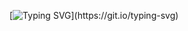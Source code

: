 [![Typing SVG](https://readme-typing-svg.herokuapp.com?font=Aboreto&size=40&duration=3000&pause=1000&color=000000&center=true&vCenter=true&width=1080&height=320&lines=Hi%2C+my+name+is+Jo%C3%A3o+Costeira%2C;I'm+a+software+engineer+from+Braga%2C+Portugal%2C+;Working+on+Web+Dev%2C+nlp+and+formal+methods.)](https://git.io/typing-svg)
<!--
**joaocosteira/joaocosteira** is a ✨ _special_ ✨ repository because its `README.md` (this file) appears on your GitHub profile.

Here are some ideas to get you started:

- 🔭 I’m currently working on ...
- 🌱 I’m currently learning ...
- 👯 I’m looking to collaborate on ...
- 🤔 I’m looking for help with ...
- 💬 Ask me about ...
- 📫 How to reach me: ...
- 😄 Pronouns: ...
- ⚡ Fun fact: ...
-->
